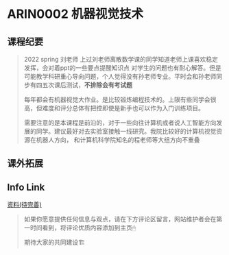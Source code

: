 
# ARIN0002 机器视觉技术

## 课程纪要
> 2022 spring 刘老师
>    上过刘老师离散数学课的同学知道老师上课喜欢稳定发挥，会对着ppt的一些要点提醒知识点
>    对学生的问题也有耐心解答。但是可能教学科研重心导向问题，个人觉得没有孙老师专业。平时会和孙老师同步有四五次课后测试，**不排除会有考试题**
> 
> 
> 每年都会有机器视觉大作业。是比较锻炼编程技术的。上限有些同学会很高，但难度和评分总体有把控即使是新手也可以作为入门训练项目。
> 
> 需要注意的是本课程是前沿的，对于一些向往计算机或者说人工智能方向发展的同学。建议最好对去实验室接触一线研究。我院比较好的计算机视觉资源在机器人方向，
> 和计算机科学院知名的程老师等大组方向不重叠
> 

## 课外拓展

## Info Link
[资料(待完善)](https://github.com/NKUAI-ICU-REPO/NKUAI.ICU/site-org/resources/grade2/ARIN0002/)

> 如果你愿意提供任何信息与观点，请在下方评论区留言，网站维护者会在第一时间看到，将评论优质内容添加到主页🖱
>
> 期待大家的共同建设🏗
